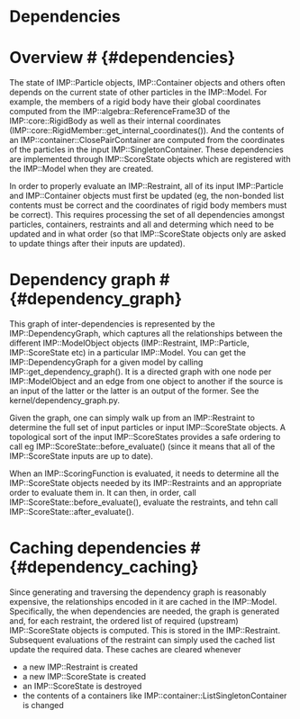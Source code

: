 # Dependencies

# Overview # {#dependencies}

The state of IMP::Particle objects, IMP::Container objects and others often depends on the current state of other particles in the IMP::Model. For example, the members of a rigid body have their global coordinates computed from the IMP::algebra::ReferenceFrame3D of the IMP::core::RigidBody as well as their internal coordinates (IMP::core::RigidMember::get_internal_coordinates()). And the contents of an IMP::container::ClosePairContainer are computed from the coordinates of the particles in the input IMP::SingletonContainer. These dependencies are implemented through IMP::ScoreState objects which are registered with the IMP::Model when they are created.

In order to properly evaluate an IMP::Restraint, all of its input IMP::Particle and IMP::Container objects must first be updated (eg, the non-bonded list contents must be correct and the coordinates of rigid body members must be correct). This requires processing the set of all dependencies amongst particles, containers, restraints and all and determing which need to be updated and in what order (so that IMP::ScoreState objects only are asked to update things after their inputs are updated).

# Dependency graph # {#dependency_graph}
This graph of inter-dependencies is represented by the IMP::DependencyGraph, which captures all the relationships between the different IMP::ModelObject objects (IMP::Restraint, IMP::Particle, IMP::ScoreState etc) in a particular IMP::Model. You can get the IMP::DependencyGraph for a given model by calling IMP::get_dependency_graph(). It is a directed graph with one node per IMP::ModelObject and an edge from one object to another if the source is an input of the latter or the latter is an output of the former. See the kernel/dependency_graph.py.

Given the graph, one can simply walk up from an IMP::Restraint to determine the full set of input particles or input IMP::ScoreState objects. A topological sort of the input IMP::ScoreStates provides a safe ordering to call eg IMP::ScoreState::before_evaluate() (since it means that all of the IMP::ScoreState inputs are up to date).

When an IMP::ScoringFunction is evaluated, it needs to determine all the IMP::ScoreState objects needed by its IMP::Restraints and an appropriate order to evaluate them in. It can then, in order, call IMP::ScoreState::before_evaluate(), evaluate the restraints, and tehn call IMP::ScoreState::after_evaluate().

# Caching dependencies # {#dependency_caching}

Since generating and traversing the dependency graph is reasonably expensive, the relationships encoded in it are cached in the IMP::Model. Specifically, the when dependencies are needed, the graph is generated and, for each restraint, the ordered list of required (upstream) IMP::ScoreState objects is computed. This is stored in the IMP::Restraint. Subsequent evaluations of the restraint can simply used the cached list update the required data. These caches are cleared whenever
- a new IMP::Restraint is created
- a new IMP::ScoreState is created
- an IMP::ScoreState is destroyed
- the contents of a containers like IMP::container::ListSingletonContainer is changed
